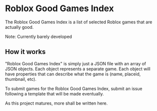 # Roblox Good Games Index
The Roblox Good Games Index is a list of selected Roblox games that are actually good.

Note: Currently barely developed

## How it works
"Roblox Good Games Index" is simply just a JSON file with an array of JSON objects. Each object represents a separate game. Each object will have properties that can describe what the game is (name, placeid, thumbnail, etc).

To submit games for the Roblox Good Games Index, submit an issue following a template that will be made eventually.

As this project matures, more shall be written here.
